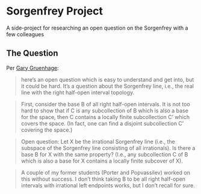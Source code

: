 # Sorgenfrey Project

A side-project for researching an open question on the Sorgenfrey with a few colleagues

## The Question

Per [Gary Gruenhage](http://www.auburn.edu/~gruengf/):

> here’s an open question which is easy to understand and get into, but it could be hard.    It’s a question about the Sorgenfrey line,
i.e., the real line with the right half-open interval topology.  
 
> First, consider the base B of all right half-open intervals.   It is not too hard to show that if C is any subcollection  of B which is also a base
for the space, then C contains a locally finite subcollection C’ which covers the space.   (In fact, one can find a disjoint subcollection C’ covering
the space.) 
 
> Open question:   Let X be the irrational Sorgenfrey line (i.e., the subspace of the Sorgenfrey line consisting of all irrationals).   Is there a base B
for X with the same property?  (I.e., any subcollection C of B which is also a base for X contains a locally finite subcover of X).
 
> A couple of my former students (Porter and Popvassilev) worked on this without success.    I don’t think taking B to be all right half-open intervals
with irrational left endpoints works, but I don’t recall for sure.